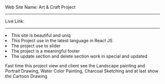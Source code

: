 Web Site Name: Art & Craft Project

<hr/>
Live Link:
<hr/>
<li>This site is beautiful and uniq</li>
<li>This Project use in the latest language in React JS</li>
<li>
The project use to slider </li>
<li>The project is a meaningful footer</li>
<li>The update section and delete section work in special and updated</li>
<p> Fast time this project view and client see the Landscape painting and Portrait Drawing, Water Color Painting, Charcoal Sketching and at last show the Cartoon Drawing</p>

